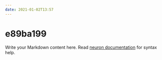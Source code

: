 ```yaml
---
date: 2021-01-02T13:57
---
```


# e89ba199

Write your Markdown content here. Read [neuron documentation](https://neuron.zettel.page/2011404.html) for syntax help.


